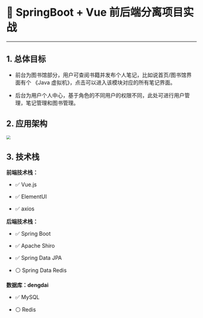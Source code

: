 # 🚀 SpringBoot + Vue 前后端分离项目实战

---

## 1. 总体目标 

- 前台为图书馆部分，用户可查阅书籍并发布个人笔记，比如说首页/图书馆界面有个 《Java 虚拟机》，点击可以进入该模块对应的所有笔记界面。

- 后台为用户个人中心，基于角色的不同用户的权限不同，此处可进行用户管理，笔记管理和图书管理。



## 2. 应用架构

<img src="https://gitee.com/veal98/images/raw/master/img/20200927113238.png" style="zoom: 67%;" />

## 3. 技术栈

**前端技术栈：**

- ✅ Vue.js

- ✅ ElementUI

- ✅ axios

**后端技术栈：**

- ✅ Spring Boot

- ✅ Apache Shiro

- ✅ Spring Data JPA

- ⚪ Spring Data Redis

**数据库：dengdai**

- ✅ MySQL

- ⚪ Redis
